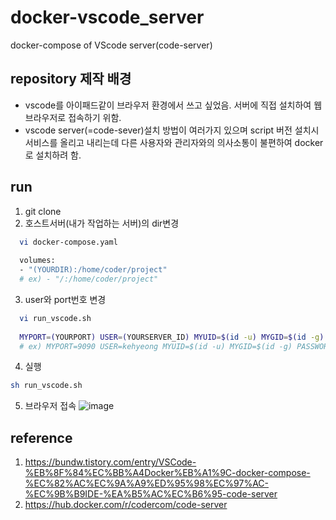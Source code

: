 # docker-vscode_server
docker-compose of VScode server(code-server)

## repository 제작 배경
* vscode를 아이패드같이 브라우저 환경에서 쓰고 싶었음. 서버에 직접 설치하여 웹브라우저로 접속하기 위함.
* vscode server(=code-sever)설치 방법이 여러가지 있으며 script 버전 설치시 서비스를 올리고 내리는데 다른 사용자와 관리자와의 의사소통이 불편하여 docker로 설치하려 함.

## run
1. git clone
2. 호스트서버(내가 작업하는 서버)의 dir변경
```bash
  vi docker-compose.yaml 
  
  volumes:
  - "(YOURDIR):/home/coder/project"
  # ex) - "/:/home/coder/project"
```
3. user와 port번호 변경
```bash
  vi run_vscode.sh
  
  MYPORT=(YOURPORT) USER=(YOURSERVER_ID) MYUID=$(id -u) MYGID=$(id -g) PASSWORD=ducke docker-compose up -d
  # ex) MYPORT=9090 USER=kehyeong MYUID=$(id -u) MYGID=$(id -g) PASSWORD=ducke docker-compose up -d
```
4. 실행
```bash
sh run_vscode.sh
```

5. 브라우저 접속
![image](https://user-images.githubusercontent.com/54048026/146728583-5b79c2cd-84bc-46c9-aaa0-e56f6e0be77e.png)

## reference
1. https://bundw.tistory.com/entry/VSCode-%EB%8F%84%EC%BB%A4Docker%EB%A1%9C-docker-compose-%EC%82%AC%EC%9A%A9%ED%95%98%EC%97%AC-%EC%9B%B9IDE-%EA%B5%AC%EC%B6%95-code-server
2. https://hub.docker.com/r/codercom/code-server
